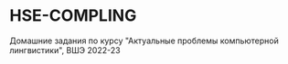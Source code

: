 # HSE-COMPLING
Домашние задания по курсу "Актуальные проблемы компьютерной лингвистики", ВШЭ 2022-23
